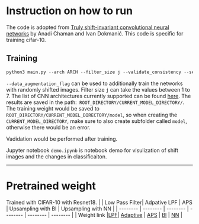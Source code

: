 # Instruction on how to run
The code is adopted from [Truly shift-invariant convolutional neural networks](https://github.com/achaman2/truly_shift_invariant_cnns/) by Anadi Chaman and Ivan Dokmanić. 
This code is specific for training cifar-10. 
## Training 


```python
python3 main.py --arch ARCH --filter_size j --validate_consistency --seed_num 0 --device_id 0 --model_folder CURRENT_MODEL_DIRECTORY --results_root_path ROOT_DIRECTORY --dataset_path PATH-TO-DATASET
```
```--data_augmentation_flag``` can be used to additionally train the networks with randomly shifted images. Filter size ```j``` can take the values between 1 to 7. The list of CNN architectures currently supported can be found [here](/cifar10_exps/supported_architectures.txt). The results are saved in the path:` ROOT_DIRECTORY/CURRENT_MODEL_DIRECTORY/`. 
The training weight would be saved to `ROOT_DIRECTORY/CURRENT_MODEL_DIRECTORY/model`, so when creating the `CURRENT_MODEL_DIRECTORY`, make sure to also create subfolder called `model`, otherwise there would be an error. 

Vadidation would be performed after training. 

Jupyter notebook `demo.ipynb` is notebook demo for visulization of shift images and the changes in classificaiton.  

---
# Pretrained weight
Trained with CIFAR-10 with Resnet18. 
|  | Low Pass Filter| Adpative LPF | APS | Upsampling with BI | Upsampling with NN |
| -------- | -------- | -------- | -------- | -------- | -------- |
| Weight link |[LPF](https://uwprod-my.sharepoint.com/:u:/g/personal/ydou8_wisc_edu/Ee1AACW51QtLs8MnPNXMTugBaQ-E1606xVdO31fujP7tKA?e=vhCOwc)| [Adaptive](https://uwprod-my.sharepoint.com/:u:/g/personal/ydou8_wisc_edu/EdKgEwSHHaZPvQtPNlejs8wBqjW69T5lO603YZwBQhcw9Q?e=u4S7jS) | [APS](https://uwprod-my.sharepoint.com/:u:/g/personal/ydou8_wisc_edu/ER8uLmSYCgVHvISEwRtr9i8BV8KdYC38cuawmh-_p-szTw?e=M1gxX9) | [BI](https://uwprod-my.sharepoint.com/:u:/g/personal/ydou8_wisc_edu/EZJbRwRf6f1ClYg2hxmhwFMBeR7sNrT3Xitr-zFs2Me6wA?e=GeqJjZ) | [NN](https://uwprod-my.sharepoint.com/:u:/g/personal/ydou8_wisc_edu/EfFd8bdKaSVIp7e2IpD1p4oBQIZAaAFdUS_2K9MXLMX2wA?e=0HGtar) |
